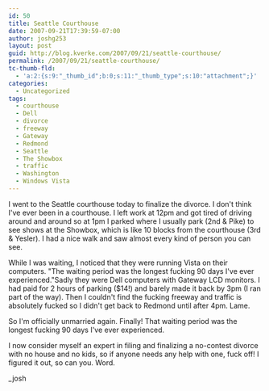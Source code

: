 ```yaml
---
id: 50
title: Seattle Courthouse
date: 2007-09-21T17:39:59-07:00
author: joshg253
layout: post
guid: http://blog.kverke.com/2007/09/21/seattle-courthouse/
permalink: /2007/09/21/seattle-courthouse/
tc-thumb-fld:
  - 'a:2:{s:9:"_thumb_id";b:0;s:11:"_thumb_type";s:10:"attachment";}'
categories:
  - Uncategorized
tags:
  - courthouse
  - Dell
  - divorce
  - freeway
  - Gateway
  - Redmond
  - Seattle
  - The Showbox
  - traffic
  - Washington
  - Windows Vista
---
```

I went to the Seattle courthouse today to finalize the divorce. I don't think I've ever been in a courthouse. I left work at 12pm and got tired of driving around and around so at 1pm I parked where I usually park (2nd &amp; Pike) to see shows at the Showbox, which is like 10 blocks from the courthouse (3rd &amp; Yesler). I had a nice walk and saw almost every kind of person you can see.

While I was waiting, I noticed that they were running Vista on their computers.
"The waiting period was the longest fucking 90 days I've ever experienced."Sadly they were Dell computers with Gateway LCD monitors. I had paid for 2 hours of parking ($14!) and barely made it back by 3pm (I ran part of the way). Then I couldn't find the fucking freeway and traffic is absolutely fucked so I didn't get back to Redmond until after 4pm. Lame.

So I'm officially unmarried again. Finally! That waiting period was the longest fucking 90 days I've ever experienced.

I now consider myself an expert in filing and finalizing a no-contest divorce with no house and no kids, so if anyone needs any help with one, fuck off! I figured it out, so can you. Word.

_josh